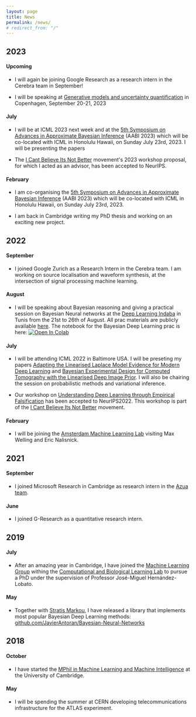 ```yaml
---
layout: page
title: News
permalink: /news/
# redirect_from: "/"
---
```


## 2023

#### Upcoming

<!-- * I will again be speaking about Bayesian inference at the 2023 [Deep Learning Indaba](https://deeplearningindaba.com/2023/) in Ghana from the 3rd to 9th of September. -->

* I will again be joining Google Research as a research intern in the Cerebra team in September!

* I will be speaking at [Generative models and uncertainty quantification](https://genu.ai/2023/) in Copenhagen, September 20-21, 2023

#### July

* I will be at ICML 2023 next week and at the [5th Symposium on Advances in Approximate Bayesian Inference](http://approximateinference.org) (AABI 2023) which will be co-located with ICML in Honolulu Hawaii, on Sunday July 23rd, 2023. I will be presenting the papers 

* The [I Cant Believe Its Not Better](http://icbinb.cc) movement's 2023 workshop proposal, for which I acted as an advisor, has been accepted to NeurIPS.

#### February

* I am co-organising the [5th Symposium on Advances in Approximate Bayesian Inference](http://approximateinference.org) 
(AABI 2023) which will be co-located with ICML in Honolulu Hawaii, on Sunday July 23rd, 2023.


* I am back in Cambridge writing my PhD thesis and working on an exciting new project.

## 2022


#### September

* I joined Google Zurich as a Research Intern in the Cerebra team. I am working on source localisation and waveform synthesis, at the intersection of signal processing machine learning. 

#### August

* I will be speaking about Bayesian reasoning and giving a practical session on Bayesian Neural networks at the [Deep Learning Indaba](https://deeplearningindaba.com/2022/) in Tunis from the 21st to 26th of August. All prac materials are publicly available [here](https://github.com/deep-learning-indaba/indaba-pracs-2022). The notebook for the Bayesian Deep Learning prac is here: [![Open In Colab](https://colab.research.google.com/assets/colab-badge.svg)](https://colab.research.google.com/github/deep-learning-indaba/indaba-pracs-2022/blob/main/practicals/Introduction_to_ML_using_JAX.ipynb)

#### July

* I will be attending ICML 2022 in Baltimore USA. I will be preseting my papers [Adapting the Linearised Laplace Model Evidence for Modern Deep Learning](https://arxiv.org/pdf/2206.08900.pdf) and [Bayesian Experimental Design for Computed Tomography with the Linearised Deep Image Prior](https://arxiv.org/pdf/2207.05714.pdf). I will also be chairing the session on probabilistic methods and variational inference.

* Our workshop on [Understanding Deep Learning through Empirical Falsification](https://sites.google.com/view/icbinb-2022/home?authuser=0) has been accepted to NeurIPS2022. This workshop is part of the [I Cant Believe Its Not Better](http://icbinb.cc) movement.

#### February

* I will be joining the [Amsterdam Machine Learning Lab](http://amlab.science.uva.nl) visiting Max Welling and Eric Nalisnick. 


## 2021

#### September

* I joined Microsoft Research in Cambridge as research intern in the [Azua team](https://github.com/microsoft/project-azua). 


#### June

* I joined G-Research as a quantitative research intern.


## 2019

#### July

* After an amazing year in Cambridge, I have joined the [Machine Learning Group](http://mlg.eng.cam.ac.uk) withing the [Computational and Biological Learning Lab](https://www.cbl-cambridge.org) to pursue a PhD under the supervision of Professor José-Miguel Hernández-Lobato.

#### May

* Together with [Stratis Markou](https://github.com/stratisMarkou), I have released a library that implements most popular Bayesian Deep Learning methods: [github.com/JavierAntoran/Bayesian-Neural-Networks](https://github.com/JavierAntoran/Bayesian-Neural-Networks)

## 2018

#### October

* I have started the  [MPhil in Machine Learning and Machine Intelligence](https://www.mlmi.eng.cam.ac.uk/course-highlights/2018-2019) at the University of Cambridge.

#### May
* I will be spending the summer at CERN developing telecommunications infrastructure for the ATLAS experiment.
